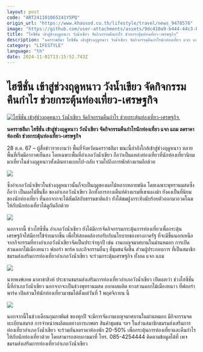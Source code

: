 ```yaml
---
layout: post
code: "ART241101065241Y5PQ"
origin_url: "https://www.khaosod.co.th/lifestyle/travel/news_9478576"
image: "https://github.com/user-attachments/assets/9dc410a9-b444-44c3-bcdf-42cb7306204a"
title: "ไฮซีชั่น เข้าสู่ช่วงฤดูหนาว วังน้ำเขียว จัดกิจกรรมคืนกำไร ช่วยกระตุ้นท่องเที่ยว-เศรษฐกิจ"
description: "นครราชสีมา ไฮซีชั่น เข้าสู่ช่วงฤดูหนาว วังน้ำเขียว จัดกิจกรรมคืนกำไรนักท่องเที่ยว แจก แถม ลดราคาห้องพัก ช่วยกระตุ้นท่องเที่ยว-เศรษฐกิจ "
category: "LIFESTYLE"
language: "th"
date: 2024-11-01T13:15:52.743Z
---
```


# ไฮซีชั่น เข้าสู่ช่วงฤดูหนาว วังน้ำเขียว จัดกิจกรรมคืนกำไร ช่วยกระตุ้นท่องเที่ยว-เศรษฐกิจ

[![ไฮซีชั่น เข้าสู่ช่วงฤดูหนาว วังน้ำเขียว จัดกิจกรรมคืนกำไร ช่วยกระตุ้นท่องเที่ยว-เศรษฐกิจ ](https://www.khaosod.co.th/wpapp/uploads/2024/10/3809134_0.jpg "ไฮซีชั่น เข้าสู่ช่วงฤดูหนาว วังน้ำเขียว จัดกิจกรรมคืนกำไร ช่วยกระตุ้นท่องเที่ยว-เศรษฐกิจ ")](https://www.khaosod.co.th/wpapp/uploads/2024/10/3809134_0.jpg)

**นครราชสีมา ไฮซีชั่น เข้าสู่ช่วงฤดูหนาว วังน้ำเขียว จัดกิจกรรมคืนกำไรนักท่องเที่ยว แจก แถม ลดราคาห้องพัก ช่วยกระตุ้นท่องเที่ยว-เศรษฐกิจ**

28 ต.ค. 67 – ผู้สื่อข่าวรายงานว่า พื้นที่จังหวัดนครราชสีมา ขณะนี้กำลังใกล้เข้าสู่ช่วงฤดูหนาว หลายพื้นที่เริ่มมีอากาศเย็นลง โดยเฉพาะพื้นที่อำเภอวังน้ำเขียว ถือว่าเป็นแหล่งท่องเที่ยวที่นักท่องเที่ยวนิยมมาเที่ยวในช่วงฤดูหนาวทั้งเดินทางแบบไป-กลับ รวมไปถึงการพักค้างแรมอีกด้วย

![](https://www.khaosod.co.th/wpapp/uploads/2024/10/3809130_0.jpg)

ซึ่งอำเภอวังน้ำเขียวในช่วงฤดูหนาวนั้นก็จะเป็นฤดูของผลไม้หลากหลายชนิด โดยเฉพาะพุทรานมสดซึ่งถือว่า เป็นผลไม้ขึ้นชื่อ ของอำเภอวังน้ำเขียว อีกทั้งการกางเต็นท์ค้างแรมที่เขาแผงม้า ยังคงเป็นที่นิยมของนักท่องเที่ยว ที่นอกจากจะได้สัมผัสกับธรรมชาติแล้ว ยังได้ชมฝูงกระทิงนับร้อยตัวออกมาอวดโฉมให้กับนักท่องเที่ยวได้ดูกันอีกด้วย

![](https://www.khaosod.co.th/wpapp/uploads/2024/10/3809131_0.jpg)

นอกจากนี้ ช่วงไฮซีซั่น อำเภอวังน้ำเขียว ยังได้มีการจัดกิจกรรมกระตุ้นการท่องเที่ยวเพื่อกระตุ้นเศรษฐกิจให้มีการใข้จ่ายมากขึ้น เพื่อให้สอดคล้องรอรับกับนโยบายของทางภาครัฐ ที่จะมีขึ้นนอกเหนือจากกิจกรรมที่ทางอำเภอวังน้ำเขียวจัดเป็นประจำทุกปี เช่น งานเบญจมาศบานในม่านหมอก การเปิดสวนดอกไม้เมืองหนาว ฟลอร่า พาร์ค และกิจกรรมอื่นๆ ที่ชุมชนจัดขึ้น ส่วนผู้ประกอบการ ที่เป็นสมาชิกชมรมส่งเสริมการท่องเที่ยวอำเภอวังน้ำเขียว จะร่วมกระตุ้นเศรษฐกิจ ทั้งลด แจก แถม

![](https://www.khaosod.co.th/wpapp/uploads/2024/10/3809125_0.jpg)

นายพงษ์เทพ มาลาชาสิงห์ ประธานชมรมส่งเสริมการท่องเที่ยวอำเภอวังน้ำเขียว เปิดเผยว่า ช่วงไฮซีชั่นนี้ที่อำเภอวังน้ำเขียว นอกจากจะเป็นช่วงพุทรานมสด ออกผลผลิต ทางสวนดอกไม้เมืองหนาว ที่ฟลอร่า พาร์ค เปิดสวนให้นักท่องเที่ยวมาชมได้ตั้งแต่วันที่ 1 พฤศจิกายน นี้

![](https://www.khaosod.co.th/wpapp/uploads/2024/10/3809124_0.jpg)

นอกจากนี้ในช่วงเดือนกุมภาพันธ์ ของทุกปี จะมีการจัดงานเบญจมาศบานในม่านหมอก มีกิจกรรมจดทะเบียนสมรส การจำหน่ายผลิตผลทางการเกษตร สินค้าชุมชน ฯลฯ ในส่วนสมาชิกชมรมส่งเสริมการท่องเที่ยวอำเภอวังน้ำเขียว จะร่วมกันลดราคาห้องพัก 20-50% เพื่อกระตุ้นการท่องเที่ยวและคืนกำไรให้กับนักท่องเที่ยวด้วย โดยสามารถสอบถามมาที่ โทร. 085-4254444 ติดตามข้อมูลได้ที่ เพจชมรมส่งเสริมการท่องเที่ยวอำเภอวังน้ำเขียว